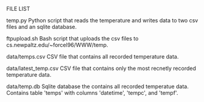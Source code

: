 FILE LIST

temp.py
Python script that reads the temperature and writes data to two csv files and an sqlite database.

ftpupload.sh
Bash script that uploads the csv files to cs.newpaltz.edu/~forcel96/WWW/temp.

data/temps.csv
CSV file that contains all recorded temperature data.

data/latest_temp.csv
CSV file that contains only the most recnetly recorded temperature data.

data/temp.db
Sqlite database the contains all recorded temperatue data.
Contains table 'temps' with columns 'datetime', 'tempc', and 'tempf'.
